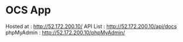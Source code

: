 # OCS App
 Hosted at : http://52.172.200.10/
 API List : http://52.172.200.10/api/docs
 phpMyAdmin : http://52.172.200.10/phpMyAdmin/
